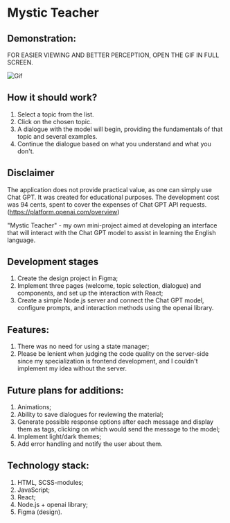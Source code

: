 # Mystic Teacher

## Demonstration:

FOR EASIER VIEWING AND BETTER PERCEPTION, OPEN THE GIF IN FULL SCREEN.

![Gif](https://github.com/KIBINNANEKO/react-english-helper-openai/blob/main/frontend/src/assets/demonstration.gif)

## How it should work?
1. Select a topic from the list.
2. Click on the chosen topic.
3.  A dialogue with the model will begin, providing the fundamentals of that topic and several examples.
4.  Continue the dialogue based on what you understand and what you don't.

## Disclaimer
The application does not provide practical value, as one can simply use Chat GPT. It was created for educational purposes. The development cost was 94 cents, spent to cover the expenses of Chat GPT API requests. (https://platform.openai.com/overview)

"Mystic Teacher" - my own mini-project aimed at developing an interface that will interact with the Chat GPT model to assist in learning the English language.

## Development stages
1. Create the design project in Figma;
2. Implement three pages (welcome, topic selection, dialogue) and components, and set up the interaction with React;
3. Create a simple Node.js server and connect the Chat GPT model, configure prompts, and interaction methods using the openai library.

## Features:
1. There was no need for using a state manager;
2. Please be lenient when judging the code quality on the server-side since my specialization is frontend development, and I couldn't implement my idea without the server.

## Future plans for additions:
1. Animations;
2. Ability to save dialogues for reviewing the material;
3. Generate possible response options after each message and display them as tags, clicking on which would send the message to the model;
4. Implement light/dark themes;
5. Add error handling and notify the user about them.

## Technology stack:
1. HTML, SCSS-modules;
2. JavaScript;
3. React;
4. Node.js + openai library;
5. Figma (design).
